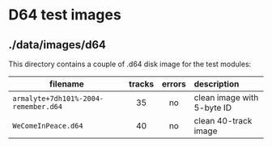 # D64 test images

## ./data/images/d64

This directory contains a couple of .d64 disk image for the test modules:

|filename                            |tracks|errors|description               |
| ---------------------------------- |:----:|:----:|:------------------------ |
|`armalyte+7dh101%-2004-remember.d64`|  35  |  no  |clean image with 5-byte ID|
|`WeComeInPeace.d64`                 |  40  |  no  |clean 40-track image      |

